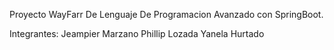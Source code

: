 Proyecto WayFarr De Lenguaje De Programacion Avanzado con SpringBoot.

Integrantes:
Jeampier Marzano
Phillip Lozada
Yanela Hurtado
